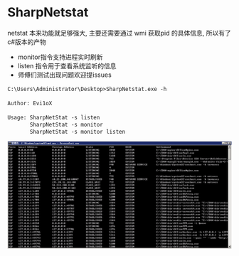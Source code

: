 # SharpNetstat

netstat 本来功能就足够强大, 主要还需要通过 wmi 获取pid 的具体信息, 所以有了 c#版本的产物

- monitor指令支持进程实时刷新
- listen 指令用于查看系统监听的信息
- 师傅们测试出现问题欢迎提issues



```
C:\Users\Administrator\Desktop>SharpNetstat.exe -h

Author: Evi1oX

Usage: SharpNetStat -s listen
       SharpNetStat -s monitor
       SharpNetStat -s monitor listen
```



![processinfo](README.assets/processinfo.png)

